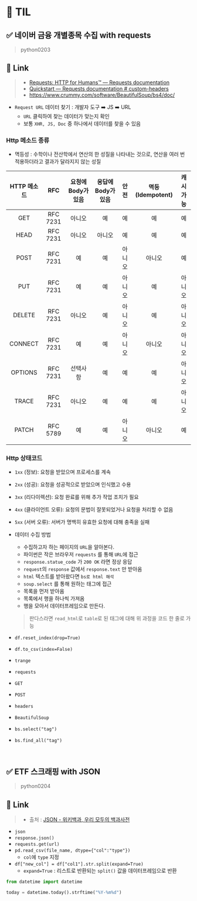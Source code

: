 # 🦁 TIL

## ✅ 네이버 금융 개별종목 수집 with requests
> python0203

## 🔗 Link
> * [Requests: HTTP for Humans™ — Requests documentation](https://requests.readthedocs.io/en/master/)
> * [Quickstart — Requests documentation # custom-headers](https://requests.readthedocs.io/en/latest/user/quickstart/#custom-headers)
> * https://www.crummy.com/software/BeautifulSoup/bs4/doc/

* `Request URL` 데이터 찾기 : 개발자 도구 ➡️ JS ➡️ URL
  * `URL` 클릭하여 찾는 데이터가 맞는지 확인
  * 보통 `XHR, JS, Doc` 중 하나에서 데이터를 찾을 수 있음

### Http 메소드 종류
* 멱등성 : 수학이나 전산학에서 연산의 한 성질을 나타내는 것으로, 연산을 여러 번 적용하더라고 결과가 달라지지 않는 성질

| HTTP 메소드 |    RFC    | 요청에 Body가 있음 | 응답에 Body가 있음 | 안전  | 멱등(Idempotent) | 캐시 가능 |
|:--------:|:---------:|:------------:|:------------:|:---:|:--------------:|:-----:|
|   GET    | RFC 7231  |     아니오      |      예       |  예  |       예        |   예   |
|   HEAD   | RFC 7231  |     아니오      |     아니오      |  예  |       예        |      예       |
|   POST   | RFC 7231  |      예       |      예       | 아니오 |      아니오       |예|
|   PUT    | RFC 7231  |      예       |      예       |     아니오      |  예  |      아니오       |
|  DELETE  | RFC 7231  |     아니오      |      예       | 아니오 |예|     아니오      |
| CONNECT  | RFC 7231  |      예       |      예       | 아니오 |      아니오       |     아니오      |
| OPTIONS  | RFC 7231  |     선택사항     |      예       |  예  |       예        |     아니오      |
|  TRACE   | RFC 7231  |     아니오      |      예       |  예  |       예        |     아니오      |
|  PATCH   | RFC 5789  |      예       |      예       | 아니오 |      아니오       |      예       |

### Http 상태코드
* `1xx` (정보): 요청을 받았으며 프로세스를 계속
* `2xx` (성공): 요청을 성공적으로 받았으며 인식했고 수용
* `3xx` (리다이렉션): 요청 완료를 위해 추가 작업 조치가 필요
* `4xx` (클라이언트 오류): 요청의 문법이 잘못되었거나 요청을 처리할 수 없음
* `5xx` (서버 오류): 서버가 명백히 유효한 요청에 대해 충족을 실패 





* 데이터 수집 방법
  * 수집하고자 하는 페이지의 `URL`을 알아본다.
  * 파이썬은 작은 브라우저 `requests` 를 통해 `URL`에 접근
  * `response.statue_code` 가 `200 OK` 라면 정상 응답
  * `request`의 `response` 값에서 `response.text` 만 받아옴
  * `html` 텍스트를 받아왔다면 `bs로 html 해석`
  * `soup.select` 를 통해 원하는 태그에 접근
  * 목록을 먼저 받아옴
  * 목록에서 행을 하나씩 가져옴
  * 행을 모아서 데이터프레임으로 만든다.
  > 판다스라면 `read_html`로 `table`로 된 태그에 대해 위 과정을 코드 한 줄로 가능


* `df.reset_index(drop=True)`
* `df.to_csv(index=False)`
* `trange`
* `requests`
* `GET`
* `POST`
* `headers`
* `BeautifulSoup`
* `bs.select("tag")`
* `bs.find_all("tag")`


<br>

## ✅ ETF 스크래핑 with JSON
> python0204

## 🔗 Link
> * 출처 : [JSON - 위키백과, 우리 모두의 백과사전](https://ko.wikipedia.org/wiki/JSON)


* `json`
* `response.json()`
* `requests.get(url)`
* `pd.read_csv(file_name, dtype={"col":"type"})`
  * `col`에 `type` 지정 
* `df["new_col"] = df["col1"].str.split(expand=True)`
  * `expand=True` : 리스트로 반환되는 `split()` 값을 데이터프레임으로 반환
```python
from datetime import datetime

today = datetime.today().strftime("%Y-%m%d")
```
